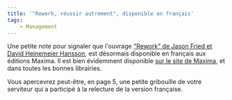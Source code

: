 ```yaml
---
title: '"Rework, réussir autrement", disponible en français'
tags:
    - Management
---
```


Une petite note pour signaler que l'ouvrage
["Rework" de Jason Fried et David Heinemeier Hansson](/notes/2010-08-rework-jason-fried-et-david-heinemeier-hansson/),
est désormais disponible en français aux éditions Maxima. Il est bien évidemment
disponible
[sur le site de Maxima](http://www.maxima.fr/index-fiche-419-Rework-reussir-autement.html '"Rework, réussir autrement", sur le site des Editions Maxima'),
et dans toutes les bonnes librairies.

Vous apercevrez peut-être, en page 5, une petite gribouille de votre serviteur
qui a participé à la relecture de la version française.
